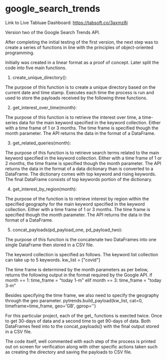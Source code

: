 # google_search_trends

Link to Live Tabluae Dashboard: https://tabsoft.co/3axmz8j

Version two of the Google Search Trends API. 

After completing the initial testing of the first version, the next step was to create a series of functions in line with the principles of object-oriented programming. 

Initially was created in a linear format as a proof of concept. Later split the code into five main functions. 

1. create_unique_directory():

The purpose of this function is to create a unique directory based on the current date and time stamp. Executes each time the process is run and used to store the payloads received by the following three functions. 

2. get_interest_over_time(month):

The purpose of this function is to retrieve the interest over time, a time-series data for the main keyword specified in the keyword collection. Either with a time frame of 1 or 3 months. The time frame is specified though the month parameter. The API returns the data in the format of a DataFrame.

3. get_related_queries(month):

The purpose of this function is to retrieve search terms related to the main keyword specified in the keyword collection. Either with a time frame of 1 or 2 months, the time frame is specified though the month parameter. The API returns the data in the format of a data dictionary than is converted to a DataFrame. The dictionary comes with top keyword and rising keywords. The final DataFrame consists of top keywords portion of the dictionary.

4. get_interest_by_region(month): 

The purpose of the function is to retrieve interest by region within the specified geography for the main keyword specified in the keyword collection. Either with a time frame of 1 or 3 months. The time frame is specified though the month parameter. The API returns the data in the format of a DataFrame.

5. concat_payloads(pd_payload_one, pd_payload_two):

The purpose of this function is the concatenate two DataFrames into one single DataFrame then stored in a CSV file. 

The keyword collection is specified as follows. The keyword list collection can take up to 5 keywords.
kw_list = ["covid"]

The time frame is determined by the month parameters as per below, returns the following output in the format required by the Google API.
    if month == 1:
        time_frame = "today 1-m"
    elif month == 3:
        time_frame = "today 3-m"

Besides specifying the time frame, we also need to specify the geography through the geo parameter. 
pytrends.build_payload(kw_list, cat=0, timeframe=time_frame, geo='GB', gprop='')

For this particular project, each of the get_ functions is exected twice. Once to get 30-days of data and a second time to get 90-days of data. Both DataFrames feed into to the concat_payloads() with the final output stored in a CSV file. 

The code itself, well commented with each step of the process is printed out on screen for verification along with other specific actions taken such as creating the directory and saving the payloads to CSV file. 
